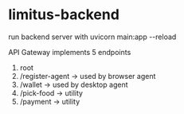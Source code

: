 # limitus-backend

run backend server with uvicorn main:app --reload

API Gateway implements 5 endpoints 

1) root
2) /register-agent -> used by browser agent
3) /wallet -> used by desktop agent
4) /pick-food -> utility
5) /payment -> utility
